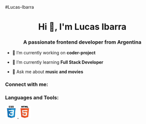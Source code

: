 #Lucas-Ibarra
<h1 align="center">Hi 👋, I'm Lucas Ibarra</h1>
<h3 align="center">A passionate frontend developer from Argentina</h3>

- 🔭 I’m currently working on **coder-project**

- 🌱 I’m currently learning **Full Stack Developer**

- 💬 Ask me about **music and movies**

<h3 align="left">Connect with me:</h3>
<p align="left">
</p>

<h3 align="left">Languages and Tools:</h3>
<p align="left"> <a href="https://www.w3schools.com/css/" target="_blank" rel="noreferrer"> <img src="https://raw.githubusercontent.com/devicons/devicon/master/icons/css3/css3-original-wordmark.svg" alt="css3" width="40" height="40"/> </a> <a href="https://www.w3.org/html/" target="_blank" rel="noreferrer"> <img src="https://raw.githubusercontent.com/devicons/devicon/master/icons/html5/html5-original-wordmark.svg" alt="html5" width="40" height="40"/> </a> </p>
